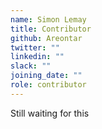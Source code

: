 ```yaml
---
name: Simon Lemay
title: Contributor
github: Areontar
twitter: ""
linkedin: ""
slack: ""
joining_date: ""
role: contributor
---
```


Still waiting for this
